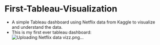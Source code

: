 # First-Tableau-Visualization
- A simple Tableau dashboard using Netflix data from Kaggle to visualize and understand the data.
- This is my first ever tableau dashboard:
![Uploading Netflix data vizz.png…]()

